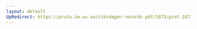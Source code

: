```yaml
---
layout: default
UpRedirect: https://pruto.im.uu.se/riksdagen-records-pdf/1873/prot-1873--fk--426/prot-1873--fk--426_062.pdf
---
```

